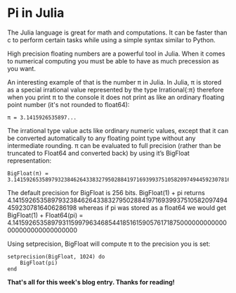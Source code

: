 # Pi in Julia
The Julia language is great for math and computations. It can be faster than c to perform certain tasks while using a simple syntax similar to Python.

High precision floating numbers are a powerful tool in Julia. When it comes to numerical computing you must be able to have as much precession as you want.

An interesting example of that is the number π in Julia. In Julia, π is stored as a special irrational value represented by the type Irrational{:π} therefore when you print π to the console it does not print as like an ordinary floating point number (it's not rounded to float64):
```
π = 3.1415926535897...
```
The irrational type value acts like ordinary numeric values, except that it can be converted automatically to any floating point type without any intermediate rounding.
π can be evaluated to full precision (rather than be truncated to Float64 and converted back) by using it’s BigFloat representation:
```
BigFloat(π) = 3.141592653589793238462643383279502884197169399375105820974944592307816406286198
```

The default precision for BigFloat is 256 bits. BigFloat(1) + pi returns 4.141592653589793238462643383279502884197169399375105820974944592307816406286198 whereas if pi was stored as a float64 we would get BigFloat(1) + Float64(pi) = 4.141592653589793115997963468544185161590576171875000000000000000000000000000000

Using setprecision, BigFloat will compute π to the precision you is set:
```
setprecision(BigFloat, 1024) do
    BigFloat(pi)
end
```

**That's all for this week's blog entry. Thanks for reading!**
